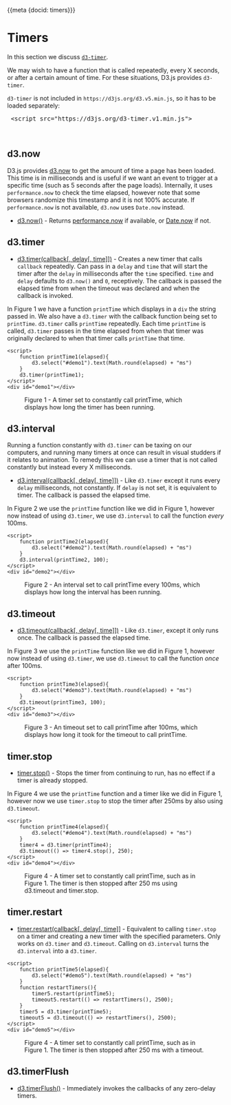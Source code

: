 {{meta {docid: timers}}}

<style>

</style>

<script src="https://d3js.org/d3.v5.min.js"></script>
<script src="https://d3js.org/d3-timer.v1.min.js"></script>

# Timers
 
 In this section we discuss [`d3-timer`](https://github.com/d3/d3-timer).
 
 We may wish to have a function that is called repeatedly, every X seconds, or after a certain amount of time. For these situations, D3.js provides `d3-timer`. 
 
 `d3-timer` is not included in `https://d3js.org/d3.v5.min.js`, so it has to be loaded separately:
 <pre>
 &lt;script src="https://d3js.org/d3-timer.v1.min.js"></script>
 </pre>
 
 ## d3.now
 
D3.js provides [d3.now]() to get the amount of time a page has been loaded. This time is in milliseconds and is useful if we want an event to trigger at a specific time (such as 5 seconds after the page loads). Internally, it uses `performance.now` to check the time elapsed, however note that some browsers randomize this timestamp and it is not 100% accurate. If `performance.now` is not available, `d3.now` uses `Date.now` instead.
 
+ [d3.now()](https://github.com/d3/d3-timer#now) - Returns [performance.now]() if available, or [Date.now]() if not.

## d3.timer

+ [d3.timer(callback[, delay[, time]])](https://github.com/d3/d3-timer#timer) - Creates a new timer that calls `callback` repeatedly. Can pass in a `delay` and `time` that will start the timer after the `delay` in milliseconds after the `time` specified. `time` and `delay` defaults to `d3.now()` and `0`, receptively. The callback is passed the elapsed time from when the timeout was declared and when the callback is invoked.

In Figure 1 we have a function `printTime` which displays in a `div` the string passed in. We also have a `d3.timer` with the callback function being set to `printTime`. `d3.timer` calls `printTime` repeatedly. Each time `printTime` is called, `d3.timer` passes in the time elapsed from when that timer was originally declared to when that timer calls `printTime` that time. 

``` {cm: visible, edit: uneditable}
<script>
    function printTime1(elapsed){
        d3.select("#demo1").text(Math.round(elapsed) + "ms")
    }
    d3.timer(printTime1);
</script>
<div id="demo1"></div>
```
<figure class="sandbox"><figcaption>Figure 1  - A timer set to constantly call printTime, which displays how long the timer has been running.  </figcaption></figure>

## d3.interval

Running a function constantly with `d3.timer` can be taxing on our computers, and running many timers at once can result in visual studders if it relates to animation. To remedy this we can use a timer that is not called constantly but instead every X milliseconds.

+ [d3.interval(callback[, delay[, time]])](https://github.com/d3/d3-timer#interval) - Like `d3.timer` except it runs every `delay` milliseconds, not constantly. If `delay` is not set, it is equivalent to timer. The callback is passed the elapsed time.

In Figure 2 we use the `printTime` function like we did in Figure 1, however now instead of using `d3.timer`, we use `d3.interval` to call the function *every* 100ms.
``` {cm: visible, edit: uneditable}
<script>
    function printTime2(elapsed){
        d3.select("#demo2").text(Math.round(elapsed) + "ms")
    }
    d3.interval(printTime2, 100);
</script>
<div id="demo2"></div>
```
<figure class="sandbox"><figcaption>Figure 2  - An interval set to call printTime every 100ms, which displays how long the interval has been running.  </figcaption></figure>

## d3.timeout

+ [d3.timeout(callback[, delay[, time]])](https://github.com/d3/d3-timer#timeout) - Like `d3.timer`, except it only runs once. The callback is passed the elapsed time.

In Figure 3 we use the `printTime` function like we did in Figure 1, however now instead of using `d3.timer`, we use `d3.timeout` to call the function *once* after 100ms.
``` {cm: visible, edit: uneditable}
<script>
    function printTime3(elapsed){
        d3.select("#demo3").text(Math.round(elapsed) + "ms")
    }
    d3.timeout(printTime3, 100);
</script>
<div id="demo3"></div>
```
<figure class="sandbox"><figcaption>Figure 3  - An timeout set to call printTime after 100ms, which displays how long it took for the timeout to call printTime.  </figcaption></figure>

## timer.stop

+ [timer.stop()](https://github.com/d3/d3-timer#timer_stop) - Stops the timer from continuing to run, has no effect if a timer is already stopped.

In Figure 4 we use the `printTime` function and a timer like we did in Figure 1, however now we use `timer.stop` to stop the timer after 250ms by also using `d3.timeout`.
``` {cm: visible, edit: uneditable}
<script>
    function printTime4(elapsed){
        d3.select("#demo4").text(Math.round(elapsed) + "ms")
    }
    timer4 = d3.timer(printTime4);
    d3.timeout(() => timer4.stop(), 250);
</script>
<div id="demo4"></div>
```
<figure class="sandbox"><figcaption>Figure 4  - A timer set to constantly call printTime, such as in Figure 1. The timer is then stopped after 250 ms using d3.timeout and timer.stop.  </figcaption></figure>

## timer.restart

+ [timer.restart(callback[, delay[, time]]](https://github.com/d3/d3-timer#timer_restart) - Equivalent to calling `timer.stop` on a timer and creating a new timer with the specified parameters. Only works on `d3.timer` and `d3.timeout`. Calling on `d3.interval` turns the `d3.interval` into a `d3.timer`.



``` {cm: visible, edit: uneditable}
<script>
    function printTime5(elapsed){
        d3.select("#demo5").text(Math.round(elapsed) + "ms")
    }
    function restartTimers(){
        timer5.restart(printTime5);
        timeout5.restart(() => restartTimers(), 2500);
    }
    timer5 = d3.timer(printTime5);
    timeout5 = d3.timeout(() => restartTimers(), 2500);
</script>
<div id="demo5"></div>  
```
<figure class="sandbox"><figcaption>Figure 4  - A timer set to constantly call printTime, such as in Figure 1. The timer is then stopped after 250 ms with a timeout.  </figcaption></figure>

## d3.timerFlush

+ [d3.timerFlush()](https://github.com/d3/d3-timer#timerFlush) - Immediately invokes the callbacks of any zero-delay timers.
